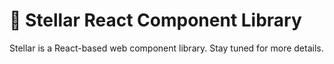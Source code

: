 # 🌌 Stellar React Component Library

Stellar is a React-based web component library. Stay tuned for more details.
